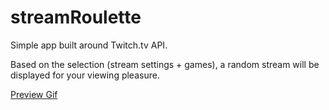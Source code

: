 # streamRoulette
Simple app built around Twitch.tv API. 

Based on the selection (stream settings + games), a random stream will be displayed for your viewing pleasure.


[Preview Gif](http://i.imgur.com/ztwbl5L.gifv)
